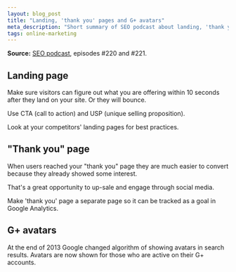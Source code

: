 ```yaml
---
layout: blog_post
title: "Landing, 'thank you' pages and G+ avatars"
meta_description: "Short summary of SEO podcast about landing, 'thank you' pages and Google plus avatars in search results."
tags: online-marketing
---
```


**Source:** [SEO podcast](http://www.ewebresults.com/seo-podcast/), episodes #220 and #221.

## Landing page

Make sure visitors can figure out what you are offering within 10 seconds after they land on your site. Or they will bounce.

Use CTA (call to action) and USP (unique selling proposition).

Look at your competitors' landing pages for best practices.

## "Thank you" page

When users reached your "thank you" page they are much easier to convert because they already showed some interest.

That's a great opportunity to up-sale and engage through social media.

Make 'thank you' page a separate page so it can be tracked as a goal in Google Analytics.

## G+ avatars

At the end of 2013 Google changed algorithm of showing avatars in search results. Avatars are now shown for those who are active on their G+ accounts.